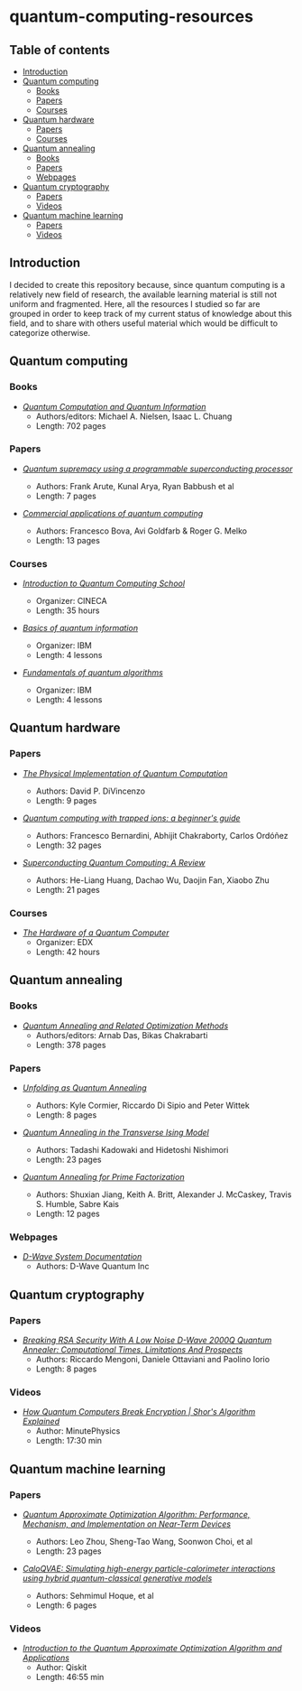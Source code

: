 # quantum-computing-resources

## Table of contents

- [Introduction](#introduction)
- [Quantum computing](#quantum-computing)
  - [Books](#books)
  - [Papers](#papers)
  - [Courses](#courses)
- [Quantum hardware](#quantum-hardware)
  - [Papers](#papers)
  - [Courses](#courses)
- [Quantum annealing](#quantum-annealing)
  - [Books](#books)
  - [Papers](#papers)
  - [Webpages](#webpages)
- [Quantum cryptography](#quantum-cryptography)
  - [Papers](#papers)
  - [Videos](#videos)
- [Quantum machine learning](#quantum-machine-learning)
  - [Papers](#papers)
  - [Videos](#videos)

## Introduction

I decided to create this repository because, since quantum computing is a relatively new field of research, the available learning material is still not uniform and fragmented. Here, all the resources I studied so far are grouped in order to keep track of my current status of knowledge about this field, and to share with others useful material which would be difficult to categorize otherwise.

## Quantum computing

### Books

- [*Quantum Computation and Quantum Information*](https://www.cambridge.org/highereducation/books/quantum-computation-and-quantum-information/01E10196D0A682A6AEFFEA52D53BE9AE#overview)
  - Authors/editors: Michael A. Nielsen, Isaac L. Chuang
  - Length: 702 pages

### Papers

- [*Quantum supremacy using a programmable superconducting processor*](https://www.nature.com/articles/s41586-019-1666-5)
  - Authors: Frank Arute, Kunal Arya, Ryan Babbush et al
  - Length: 7 pages

- [*Commercial applications of quantum computing*](https://epjquantumtechnology.springeropen.com/articles/10.1140/epjqt/s40507-021-00091-1)
  - Authors: Francesco Bova, Avi Goldfarb & Roger G. Melko
  - Length: 13 pages

### Courses

- [*Introduction to Quantum Computing School*](https://eventi.cineca.it/en/hpc/introduction-quantum-computing-school/bologna-20230605)
  - Organizer: CINECA
  - Length: 35 hours

- [*Basics of quantum information*](https://learning.quantum.ibm.com/course/basics-of-quantum-information)
  - Organizer: IBM
  - Length: 4 lessons

- [*Fundamentals of quantum algorithms*](https://learning.quantum.ibm.com/course/fundamentals-of-quantum-algorithms)
  - Organizer: IBM
  - Length: 4 lessons

## Quantum hardware

### Papers

- [*The Physical Implementation of Quantum Computation*](https://arxiv.org/abs/quant-ph/0002077)
  - Authors: David P. DiVincenzo
  - Length: 9 pages

- [*Quantum computing with trapped ions: a beginner's guide*](https://arxiv.org/abs/2303.16358)
  - Authors: Francesco Bernardini, Abhijit Chakraborty, Carlos Ordóñez
  - Length: 32 pages

- [*Superconducting Quantum Computing: A Review*](https://arxiv.org/abs/2006.10433)
  - Authors: He-Liang Huang, Dachao Wu, Daojin Fan, Xiaobo Zhu
  - Length: 21 pages

### Courses

- [*The Hardware of a Quantum Computer*](https://www.edx.org/learn/quantum-computing/delft-university-of-technology-the-hardware-of-a-quantum-computer)
  - Organizer: EDX
  - Length: 42 hours

## Quantum annealing

### Books

- [*Quantum Annealing and Related Optimization Methods*](https://link.springer.com/book/10.1007/11526216)
  - Authors/editors: Arnab Das, Bikas Chakrabarti
  - Length: 378 pages

### Papers

- [*Unfolding as Quantum Annealing*](https://arxiv.org/abs/1908.08519)
  - Authors: Kyle Cormier, Riccardo Di Sipio and Peter Wittek
  - Length: 8 pages

- [*Quantum Annealing in the Transverse Ising Model*](https://arxiv.org/abs/cond-mat/9804280)
  - Authors: Tadashi Kadowaki and Hidetoshi Nishimori
  - Length: 23 pages

- [*Quantum Annealing for Prime Factorization*](https://arxiv.org/abs/1804.02733)
  - Authors: Shuxian Jiang, Keith A. Britt, Alexander J. McCaskey, Travis S. Humble, Sabre Kais
  - Length: 12 pages

### Webpages

- [*D-Wave System Documentation*](https://docs.dwavesys.com/docs/latest/index.html)
  - Authors: D-Wave Quantum Inc

## Quantum cryptography

### Papers

- [*Breaking RSA Security With A Low Noise D-Wave 2000Q Quantum Annealer: Computational Times, Limitations And Prospects*](https://arxiv.org/pdf/2005.02268.pdf)
  - Authors: Riccardo Mengoni, Daniele Ottaviani and Paolino Iorio
  - Length: 8 pages

### Videos

- [*How Quantum Computers Break Encryption | Shor's Algorithm Explained*](https://www.youtube.com/watch?v=lvTqbM5Dq4Q)
  - Author: MinutePhysics
  - Length: 17:30 min

## Quantum machine learning

### Papers

- [*Quantum Approximate Optimization Algorithm: Performance, Mechanism, and Implementation on Near-Term Devices*](https://arxiv.org/pdf/1812.01041.pdf)
  - Authors: Leo Zhou, Sheng-Tao Wang, Soonwon Choi, et al
  - Length: 23 pages

- [*CaloQVAE: Simulating high-energy particle-calorimeter interactions using hybrid
quantum-classical generative models*](https://arxiv.org/pdf/2312.03179.pdf)
  - Authors: Sehmimul Hoque, et al
  - Length: 6 pages


### Videos

- [*Introduction to the Quantum Approximate Optimization Algorithm and Applications*](https://www.youtube.com/watch?v=YpLzSQPrgSc)
  - Author: Qiskit
  - Length: 46:55 min

